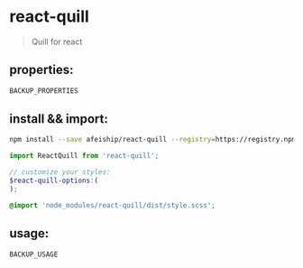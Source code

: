 # react-quill
> Quill for react

## properties:
```javascript
BACKUP_PROPERTIES
```

## install && import:
```bash
npm install --save afeiship/react-quill --registry=https://registry.npm.taobao.org
```

```js
import ReactQuill from 'react-quill';
```

```scss
// customize your styles:
$react-quill-options:(
);

@import 'node_modules/react-quill/dist/style.scss';
```


## usage:
```jsx
BACKUP_USAGE
```

